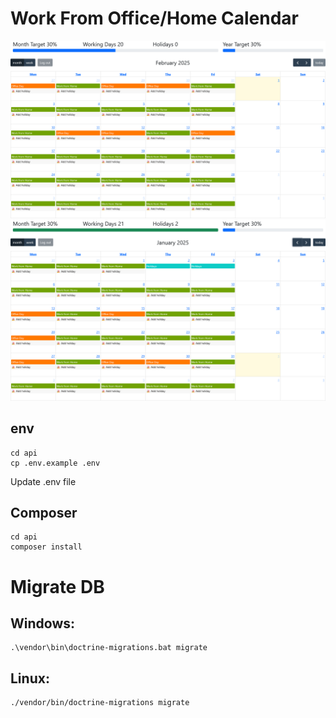 # Work From Office/Home Calendar


![WFO-1](Screenshot%20WFO%20Calendar.png?raw=true)
![WFO-2](Screenshot%20WFO%20Calendar%202.png?raw=true)

## env
```
cd api
cp .env.example .env
```

Update .env file

## Composer
```
cd api
composer install
```

# Migrate DB

## Windows:
```
.\vendor\bin\doctrine-migrations.bat migrate
```

## Linux:
```
./vendor/bin/doctrine-migrations migrate
```